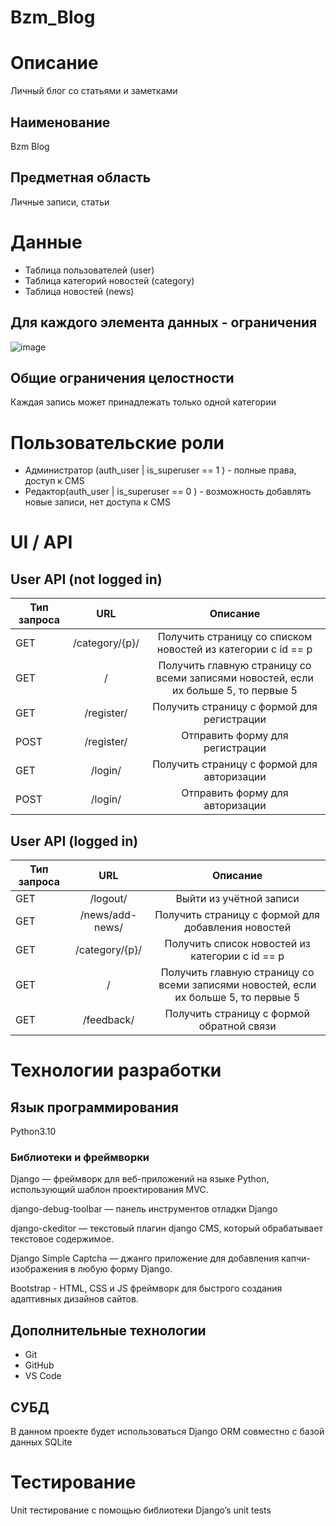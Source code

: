 # Bzm_Blog

# Описание
Личный блог со статьями и заметками

## Наименование
Bzm Blog

## Предметная область
Личные записи, статьи

# Данные

- Таблица пользователей (user)
- Таблица категорий новостей (category)
- Таблица новостей (news)

## Для каждого элемента данных - ограничения

![image](https://user-images.githubusercontent.com/43784470/197355156-6fac0644-73f9-4a87-b707-acb29fffbce3.png)


## Общие ограничения целостности

Каждая запись может принадлежать только одной категории


# Пользовательские роли
- Администратор (auth_user | is_superuser == 1 ) - полные права, доступ к CMS
- Редактор(auth_user | is_superuser == 0 ) - возможность добавлять новые записи, нет доступа к CMS

# UI / API 
## User API (not logged in)

| Тип запроса | URL | Описание |
| ------------------|:---:|:-----------:|
| GET | /category/{p}/ | Получить страницу со списком новостей из категории с id == p  | 
| GET | /   | Получить главную страницу со всеми записями новостей, если их больше 5, то первые 5  |
| GET | /register/ | Получить страницу с формой для регистрации  |
| POST | /register/ | Отправить форму для регистрации |
| GET | /login/ | Получить страницу с формой для авторизации  |
| POST | /login/ | Отправить форму для авторизации |

## User API (logged in)

| Тип запроса | URL | Описание |
| ------------------|:---:|:-----------:|
| GET | /logout/ | Выйти из учётной записи  |
| GET | /news/add-news/ | Получить страницу с формой для добавления новостей   |
| GET | /category/{p}/ | Получить список новостей из категории с id == p  |
| GET | /   | Получить главную страницу со всеми записями новостей, если их больше 5, то первые 5  |
| GET | /feedback/ | Получить страницу с формой обратной связи |


# Технологии разработки
## Язык программирования
Python3.10

### Библиотеки и фреймворки
Django — фреймворк для веб-приложений на языке Python, использующий шаблон проектирования MVC.

django-debug-toolbar — панель инструментов отладки Django

django-ckeditor — текстовый плагин django CMS, который обрабатывает текстовое содержимое.

Django Simple Captcha — джанго приложение для добавления капчи-изображения в любую форму Django.

Bootstrap - HTML, CSS и JS фреймворк для быстрого создания адаптивных дизайнов сайтов.

## Дополнительные технологии
- Git
- GitHub
- VS Code

## СУБД
В данном проекте будет использоваться Django ORM совместно с базой данных SQLite

# Тестирование
Unit тестирование с помощью библиотеки Django’s unit tests 
